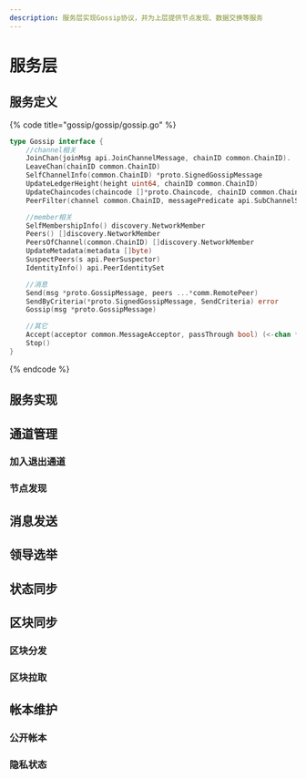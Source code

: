 ```yaml
---
description: 服务层实现Gossip协议，并为上层提供节点发现、数据交换等服务
---
```


# 服务层

## 服务定义

{% code title="gossip/gossip/gossip.go" %}
```go
type Gossip interface {
    //channel相关
    JoinChan(joinMsg api.JoinChannelMessage, chainID common.ChainID).
    LeaveChan(chainID common.ChainID)
    SelfChannelInfo(common.ChainID) *proto.SignedGossipMessage
    UpdateLedgerHeight(height uint64, chainID common.ChainID)
    UpdateChaincodes(chaincode []*proto.Chaincode, chainID common.ChainID)
    PeerFilter(channel common.ChainID, messagePredicate api.SubChannelSelectionCriteria) (filter.RoutingFilter, error)

    //member相关
    SelfMembershipInfo() discovery.NetworkMember
    Peers() []discovery.NetworkMember
    PeersOfChannel(common.ChainID) []discovery.NetworkMember
    UpdateMetadata(metadata []byte)
    SuspectPeers(s api.PeerSuspector)
    IdentityInfo() api.PeerIdentitySet

    //消息
    Send(msg *proto.GossipMessage, peers ...*comm.RemotePeer)
    SendByCriteria(*proto.SignedGossipMessage, SendCriteria) error
    Gossip(msg *proto.GossipMessage)

    //其它
    Accept(acceptor common.MessageAcceptor, passThrough bool) (<-chan *proto.GossipMessage, <-chan proto.ReceivedMessage)
    Stop()
}
```
{% endcode %}

## 服务实现

## 通道管理

### 加入退出通道

### 节点发现

## 消息发送

## 领导选举

## 状态同步

## 区块同步

### 区块分发

### 区块拉取

## 帐本维护

### 公开帐本

### 隐私状态

